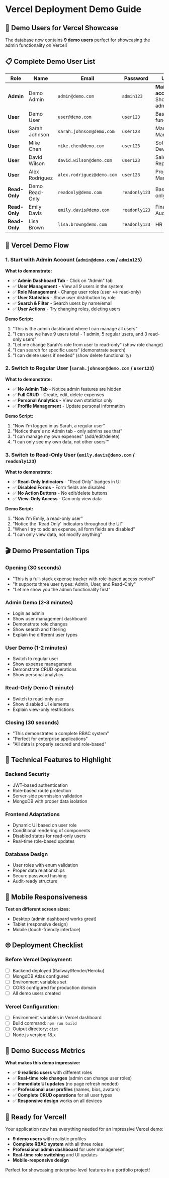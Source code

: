 # Vercel Deployment Demo Guide

## 🎯 Demo Users for Vercel Showcase

The database now contains **9 demo users** perfect for showcasing the admin functionality on Vercel!

## 📋 Complete Demo User List

| Role | Name | Email | Password | Use Case |
|------|------|-------|----------|----------|
| **Admin** | Demo Admin | `admin@demo.com` | `admin123` | **Main demo account** - Shows all admin features |
| **User** | Demo User | `user@demo.com` | `user123` | Basic user functionality |
| **User** | Sarah Johnson | `sarah.johnson@demo.com` | `user123` | Marketing Manager |
| **User** | Mike Chen | `mike.chen@demo.com` | `user123` | Software Developer |
| **User** | David Wilson | `david.wilson@demo.com` | `user123` | Sales Representative |
| **User** | Alex Rodriguez | `alex.rodriguez@demo.com` | `user123` | Project Manager |
| **Read-Only** | Demo Read-Only | `readonly@demo.com` | `readonly123` | Basic read-only access |
| **Read-Only** | Emily Davis | `emily.davis@demo.com` | `readonly123` | Financial Auditor |
| **Read-Only** | Lisa Brown | `lisa.brown@demo.com` | `readonly123` | HR Manager |

## 🚀 Vercel Demo Flow

### 1. **Start with Admin Account** (`admin@demo.com` / `admin123`)

**What to demonstrate:**
- ✅ **Admin Dashboard Tab** - Click on "Admin" tab
- ✅ **User Management** - View all 9 users in the system
- ✅ **Role Management** - Change user roles (user ↔ read-only)
- ✅ **User Statistics** - Show user distribution by role
- ✅ **Search & Filter** - Search users by name/email
- ✅ **User Actions** - Try changing roles, deleting users

**Demo Script:**
1. "This is the admin dashboard where I can manage all users"
2. "I can see we have 9 users total - 1 admin, 5 regular users, and 3 read-only users"
3. "Let me change Sarah's role from user to read-only" (show role change)
4. "I can search for specific users" (demonstrate search)
5. "I can delete users if needed" (show delete functionality)

### 2. **Switch to Regular User** (`sarah.johnson@demo.com` / `user123`)

**What to demonstrate:**
- ✅ **No Admin Tab** - Notice admin features are hidden
- ✅ **Full CRUD** - Create, edit, delete expenses
- ✅ **Personal Analytics** - View own statistics only
- ✅ **Profile Management** - Update personal information

**Demo Script:**
1. "Now I'm logged in as Sarah, a regular user"
2. "Notice there's no Admin tab - only admins see that"
3. "I can manage my own expenses" (add/edit/delete)
4. "I can only see my own data, not other users'"

### 3. **Switch to Read-Only User** (`emily.davis@demo.com` / `readonly123`)

**What to demonstrate:**
- ✅ **Read-Only Indicators** - "Read Only" badges in UI
- ✅ **Disabled Forms** - Form fields are disabled
- ✅ **No Action Buttons** - No edit/delete buttons
- ✅ **View-Only Access** - Can only view data

**Demo Script:**
1. "Now I'm Emily, a read-only user"
2. "Notice the 'Read Only' indicators throughout the UI"
3. "When I try to add an expense, all form fields are disabled"
4. "I can only view data, not modify anything"

## 🎬 Demo Presentation Tips

### **Opening (30 seconds)**
- "This is a full-stack expense tracker with role-based access control"
- "It supports three user types: Admin, User, and Read-Only"
- "Let me show you the admin functionality first"

### **Admin Demo (2-3 minutes)**
- Login as admin
- Show user management dashboard
- Demonstrate role changes
- Show search and filtering
- Explain the different user types

### **User Demo (1-2 minutes)**
- Switch to regular user
- Show expense management
- Demonstrate CRUD operations
- Show personal analytics

### **Read-Only Demo (1 minute)**
- Switch to read-only user
- Show disabled UI elements
- Explain view-only restrictions

### **Closing (30 seconds)**
- "This demonstrates a complete RBAC system"
- "Perfect for enterprise applications"
- "All data is properly secured and role-based"

## 🔧 Technical Features to Highlight

### **Backend Security**
- JWT-based authentication
- Role-based route protection
- Server-side permission validation
- MongoDB with proper data isolation

### **Frontend Adaptations**
- Dynamic UI based on user role
- Conditional rendering of components
- Disabled states for read-only users
- Real-time role-based updates

### **Database Design**
- User roles with enum validation
- Proper data relationships
- Secure password hashing
- Audit-ready structure

## 📱 Mobile Responsiveness

**Test on different screen sizes:**
- Desktop (admin dashboard works great)
- Tablet (responsive design)
- Mobile (touch-friendly interface)

## 🌐 Deployment Checklist

### **Before Vercel Deployment:**
- [ ] Backend deployed (Railway/Render/Heroku)
- [ ] MongoDB Atlas configured
- [ ] Environment variables set
- [ ] CORS configured for production domain
- [ ] All demo users created

### **Vercel Configuration:**
- [ ] Environment variables in Vercel dashboard
- [ ] Build command: `npm run build`
- [ ] Output directory: `dist`
- [ ] Node.js version: 18.x

## 🎯 Demo Success Metrics

**What makes this demo impressive:**
- ✅ **9 realistic users** with different roles
- ✅ **Real-time role changes** (admin can change user roles)
- ✅ **Immediate UI updates** (no page refresh needed)
- ✅ **Professional user profiles** (names, bios, avatars)
- ✅ **Complete CRUD operations** for all user types
- ✅ **Responsive design** works on all devices

## 🚀 Ready for Vercel!

Your application now has everything needed for an impressive Vercel demo:
- **9 demo users** with realistic profiles
- **Complete RBAC system** with all three roles
- **Professional admin dashboard** for user management
- **Real-time role switching** and UI updates
- **Mobile-responsive design**

Perfect for showcasing enterprise-level features in a portfolio project!
